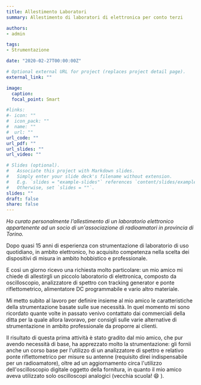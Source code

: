 ```yaml
---
title: Allestimento Laboratori
summary: Allestimento di laboratori di elettronica per conto terzi

authors:
- admin

tags:
- Strumentazione

date: "2020-02-27T00:00:00Z"

# Optional external URL for project (replaces project detail page).
external_link: ""

image:
  caption:
  focal_point: Smart

#links:
#- icon: ""
#  icon_pack: ""
#  name: ""
#  url: ""
url_code: ""
url_pdf: ""
url_slides: ""
url_video: ""

# Slides (optional).
#   Associate this project with Markdown slides.
#   Simply enter your slide deck's filename without extension.
#   E.g. `slides = "example-slides"` references `content/slides/example-slides.md`.
#   Otherwise, set `slides = ""`.
slides: ""
draft: false
share: false
---
```


_Ho curato personalmente l'allestimento di un laboratorio elettronico appartenente ad un socio di un'associazione di radioamatori in provincia di Torino._

Dopo quasi 15 anni di esperienza con strumentazione di laboratorio di uso quotidiano, in ambito elettronico, ho acquisito competenza nella scelta dei
dispositivi di misura in ambito hobbistico e professionale.

E così un giorno ricevo una richiesta molto particolare: un mio amico mi chiede di allestirgli un piccolo laboratorio di elettronica, composto da oscilloscopio,
analizzatore di spettro con tracking generator e ponte riflettometrico, alimentatore DC programmabile e vario altro materiale.

Mi metto subito al lavoro per definire insieme al mio amico le caratteristiche della strumentazione basate sulle sue necessità. In quel momento mi sono ricordato quante volte in passato venivo contattato dai commerciali della ditta per la quale allora lavoravo, per consigli sulle varie alternative di strumentazione in ambito professionale da proporre ai clienti.

Il risultato di questa prima attività è stato gradito dal mio amico, che pur avendo necessità di base, ha apprezzato molto la strumentazione: gli fornii anche un corso base per l'utilizzo di un analizzatore di spettro e relativo ponte riflettometrico per misure su antenne (requisito direi indispensabile per un radioamatore), oltre ad un aggiornamento
circa l'utilizzo dell'oscilloscopio digitale oggetto della fornitura, in quanto il mio amico aveva utilizzato solo oscilloscopi analogici (vecchia scuola! :smile: ).
